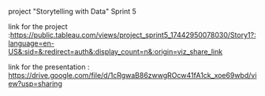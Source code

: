 project "Storytelling with Data" Sprint 5

link for the project :https://public.tableau.com/views/project_sprint5_17442950078030/Story1?:language=en-US&:sid=&:redirect=auth&:display_count=n&:origin=viz_share_link

link for the presentation : https://drive.google.com/file/d/1cRgwaB86zwwgROcw41fA1ck_xoe69wbd/view?usp=sharing